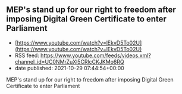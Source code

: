## MEP's stand up for our right to freedom after imposing Digital Green Certificate to enter Parliament
 - [https://www.youtube.com/watch?v=lEkvD5To02U](https://www.youtube.com/watch?v=lEkvD5To02U)
 - RSS feed: https://www.youtube.com/feeds/videos.xml?channel_id=UC0NMrZuXl5CRlcCKJKMo6RQ
 - date published: 2021-10-29 07:44:54+00:00

MEP's stand up for our right to freedom after imposing Digital Green Certificate to enter Parliament

